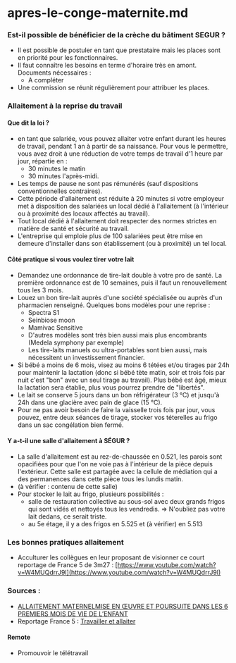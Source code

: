 # apres-le-conge-maternite.md

### Est-il possible de bénéficier de la crèche du bâtiment SEGUR ?

* Il est possible de postuler en tant que prestataire mais les places sont en priorité pour les fonctionnaires.
* Il faut connaître les besoins en terme d'horaire très en amont. Documents nécessaires :
  * A compléter
* Une commission se réunit régulièrement pour attribuer les places.

### Allaitement à la reprise du travail

#### Que dit la loi ?

* en tant que salariée, vous pouvez allaiter votre enfant durant les heures de travail, pendant 1 an à partir de sa naissance. Pour vous le permettre, vous avez droit à une réduction de votre temps de travail d'1 heure par jour, répartie en :
  * 30 minutes le matin
  * 30 minutes l'après-midi.
* Les temps de pause ne sont pas rémunérés (sauf dispositions conventionnelles contraires).
* Cette période d'allaitement est réduite à 20 minutes si votre employeur met à disposition des salariées un local dédié à l'allaitement (à l'intérieur ou à proximité des locaux affectés au travail).
* Tout local dédié à l'allaitement doit respecter des normes strictes en matière de santé et sécurité au travail.
* L'entreprise qui emploie plus de 100 salariées peut être mise en demeure d'installer dans son établissement (ou à proximité) un tel local.

#### Côté pratique si vous voulez tirer votre lait

* Demandez une ordonnance de tire-lait double à votre pro de santé. La première ordonnance est de 10 semaines, puis il faut un renouvellement tous les 3 mois.
* Louez un bon tire-lait auprès d'une société spécialisée ou auprès d'un pharmacien renseigné. Quelques bons modèles pour une reprise :
  * Spectra S1
  * Seinbiose moon
  * Mamivac Sensitive
  * D'autres modèles sont très bien aussi mais plus encombrants (Medela symphony par exemple)
  * Les tire-laits manuels ou ultra-portables sont bien aussi, mais nécessitent un investissement financier.
* Si bébé a moins de 6 mois, visez au moins 6 tétées et/ou tirages par 24h pour maintenir la lactation (donc si bébé tète matin, soir et trois fois par nuit c'est "bon" avec un seul tirage au travail). Plus bébé est âgé, mieux la lactation sera établie, plus vous pourrez prendre de "libertés".
* Le lait se conserve 5 jours dans un bon réfrigérateur (3 °C) et jusqu'à 24h dans une glacière avec pain de glace (15 °C).
* Pour ne pas avoir besoin de faire la vaisselle trois fois par jour, vous pouvez, entre deux séances de tirage, stocker vos téterelles au frigo dans un sac congélation bien fermé.

#### Y a-t-il une salle d'allaitement à SÉGUR ?

* La salle d'allaitement est au rez-de-chaussée en 0.521, les parois sont opacifiées pour que l'on ne voie pas à l'intérieur de la pièce depuis l'extérieur. Cette salle est partagée avec la cellule de médiation qui a des permanences dans cette pièce tous les lundis matin.
* (à vérifier : contenu de cette salle)
* Pour stocker le lait au frigo, plusieurs possibilités :
  * salle de restauration collective au sous-sol avec deux grands frigos qui sont vidés et nettoyés tous les vendredis. => N'oubliez pas votre lait dedans, ce serait triste.
  * au 5e étage, il y a des frigos en 5.525 et (à vérifier) en 5.513

### Les bonnes pratiques allaitement

* Acculturer les collègues en leur proposant de visionner ce court reportage de France 5 de 3m27 : [https://www.youtube.com/watch?v=W4MUQdrrJ9I](https://www.youtube.com/watch?v=W4MUQdrrJ9I)

####

### Sources :

* [ALLAITEMENT MATERNELMISE EN ŒUVRE ET POURSUITE DANS LES 6 PREMIERS MOIS DE VIE DE L’ENFANT](https://www.has-sante.fr/upload/docs/application/pdf/Allaitement\_rap.pdf)
* Reportage France 5 : [Travailler et allaiter](https://www.youtube.com/watch?v=W4MUQdrrJ9I)

#### Remote

* Promouvoir le télétravail
